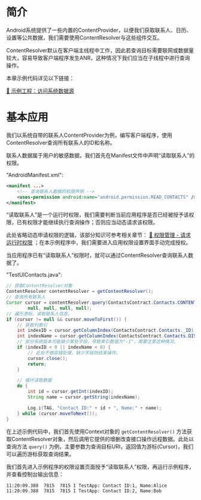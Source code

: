 # 简介
Android系统提供了一些内置的ContentProvider，以便我们获取联系人、日历、设置等公共数据，我们需要使用ContentResolver与这些组件交互。

ContentResolver默认在客户端主线程中工作，因此若查询目标需要联网或数据量较大，容易导致客户端程序发生ANR，这种情况下我们应当在子线程中进行查询操作。

本章示例代码详见以下链接：

[🔗 示例工程：访问系统数据源](https://github.com/BI4VMR/Study-Android/tree/master/M04_System/C04_ContentProvider/S02_Internal)

# 基本应用
我们以系统自带的联系人ContentProvider为例，编写客户端程序，使用ContentResolver查询所有联系人的ID和名称。

联系人数据属于用户的敏感数据，我们首先在Manifest文件中声明“读取联系人”的权限。

"AndroidManifest.xml":

```xml
<manifest ...>
    <!-- 查询联系人数据的权限声明 -->
    <uses-permission android:name="android.permission.READ_CONTACTS" />
</manifest>
```

“读取联系人”是一个运行时权限，我们需要判断当前应用程序是否已经被授予该权限，已有权限才能继续执行查询操作；否则应当动态请求该权限。

此处省略动态申请权限的逻辑，该部分知识可参考相关章节： [🧭 权限管理 - 请求运行时权限](../05_核心能力/01_权限管理.md#请求运行时权限) ；在本示例程序中，我们需要进入应用权限设置界面手动完成授权。

当应用程序已有“读取联系人”权限时，就可以通过ContentResolver查询联系人数据了。

"TestUIContacts.java":

```java
// 获取ContentResolver对象
ContentResolver contentResolver = getContentResolver();
// 查询所有联系人
Cursor cursor = contentResolver.query(ContactsContract.Contacts.CONTENT_URI,
        null, null, null, null);
// 遍历游标，读取联系人信息。
if (cursor != null && cursor.moveToFirst()) {
    // 获取列索引
    int indexID = cursor.getColumnIndex(ContactsContract.Contacts._ID);
    int indexName = cursor.getColumnIndex(ContactsContract.Contacts.DISPLAY_NAME);
    // 部分系统版本可能缺少某些字段，导致索引数值为"-1"，需要注意这种情况。
    if (indexID < 0 || indexName < 0) {
        // 此处不做容错处理，缺少字段则结束操作。
        cursor.close();
        return;
    }

    // 循环读取数据
    do {
        int id = cursor.getInt(indexID);
        String name = cursor.getString(indexName);

        Log.i(TAG, "Contact ID:" + id + ", Name:" + name);
    } while (cursor.moveToNext());
}
```

在上述示例代码中，我们首先使用Context对象的 `getContentResolver()` 方法获取ContentResolver对象，然后调用它提供的增删改查接口操作远程数据。此处以查询方法 `query()` 为例，主要参数为查询目标URI，返回值为游标(Cursor)，我们可以遍历游标获取查询结果。

我们首先进入示例程序的权限设置页面授予“读取联系人”权限，再运行示例程序，并查看控制台输出信息：

```text
11:20:09.388  7815  7815 I TestApp: Contact ID:1, Name:Alice
11:20:09.388  7815  7815 I TestApp: Contact ID:2, Name:Bob
```
